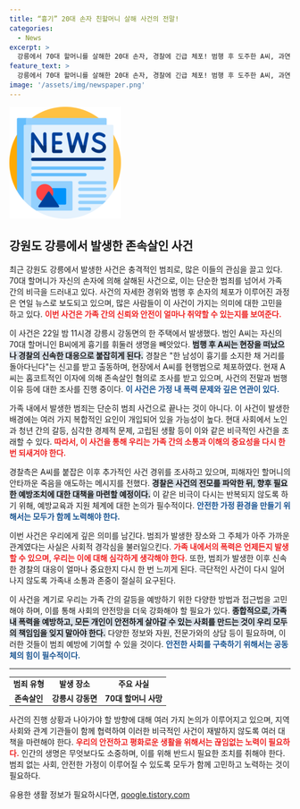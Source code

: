```yaml
---
title: “흉기” 20대 손자 친할머니 살해 사건의 전말!
categories:
  - News
excerpt: >
  강릉에서 70대 할머니를 살해한 20대 손자, 경찰에 긴급 체포! 범행 후 도주한 A씨, 과연 그를 이끌었던 잔혹한 이유는 무엇일까? 사건의 진실이 밝혀진다!
feature_text: >
  강릉에서 70대 할머니를 살해한 20대 손자, 경찰에 긴급 체포! 범행 후 도주한 A씨, 과연 그를 이끌었던 잔혹한 이유는 무엇일까? 사건의 진실이 밝혀진다!
image: '/assets/img/newspaper.png'
---
```


<p><img src="/assets/img/newspaper.png" alt="kimp 속보" /></p>

<h2 data-ke-size="size26">강원도 강릉에서 발생한 존속살인 사건</h2>

<p data-ke-size="size16"></p>

<p>최근 강원도 강릉에서 발생한 사건은 충격적인 범죄로, 많은 이들의 관심을 끌고 있다. 70대 할머니가 자신의 손자에 의해 살해된 사건으로, 이는 단순한 범죄를 넘어서 가족 간의 비극을 드러내고 있다. 사건의 자세한 경위와 범행 후 손자의 체포가 이루어진 과정은 연일 뉴스로 보도되고 있으며, 많은 사람들이 이 사건이 가지는 의미에 대한 고민을 하고 있다. <b><span style="color: #ee2323;">이번 사건은 가족 간의 신뢰와 안전이 얼마나 취약할 수 있는지를 보여준다.</span></b></p>

<p>이 사건은 22일 밤 11시경 강릉시 강동면의 한 주택에서 발생했다. 범인 A씨는 자신의 70대 할머니인 B씨에게 흉기를 휘둘러 생명을 빼앗았다. <b><span style="background-color: #21538527;">범행 후 A씨는 현장을 떠났으나 경찰의 신속한 대응으로 붙잡히게 된다.</span></b> 경찰은 "한 남성이 흉기를 소지한 채 거리를 돌아다닌다"는 신고를 받고 출동하며, 현장에서 A씨를 현행범으로 체포하였다. 현재 A씨는 홉코트적인 이자에 의해 존속살인 혐의로 조사를 받고 있으며, 사건의 전말과 범행 이유 등에 대한 조사를 진행 중이다. <b><span style="color: #1a5490;">이 사건은 가정 내 폭력 문제와 깊은 연관이 있다.</span></b></p>

<p data-ke-size="size16"></p>

<p>가족 내에서 발생한 범죄는 단순히 범죄 사건으로 끝나는 것이 아니다. 이 사건이 발생한 배경에는 여러 가지 복합적인 요인이 개입되어 있을 가능성이 높다. 현대 사회에서 노인과 청년 간의 갈등, 심각한 경제적 문제, 고립된 생활 등이 이와 같은 비극적인 사건을 초래할 수 있다. <b><span style="color: #ee2323;">따라서, 이 사건을 통해 우리는 가족 간의 소통과 이해의 중요성을 다시 한 번 되새겨야 한다.</span></b></p>

<p>경찰측은 A씨를 붙잡은 이후 추가적인 사건 경위를 조사하고 있으며, 피해자인 할머니의 안타까운 죽음을 애도하는 메시지를 전했다. <b><span style="background-color: #21538527;">경찰은 사건의 전모를 파악한 뒤, 향후 필요한 예방조치에 대한 대책을 마련할 예정이다.</span></b> 이 같은 비극이 다시는 반복되지 않도록 하기 위해, 예방교육과 지원 체계에 대한 논의가 필수적이다. <b><span style="color: #1a5490;">안전한 가정 환경을 만들기 위해서는 모두가 함께 노력해야 한다.</span></b></p>

<p data-ke-size="size16"></p>

<p>이번 사건은 우리에게 깊은 의미를 남긴다. 범죄가 발생한 장소와 그 주체가 아주 가까운 관계였다는 사실은 사회적 경각심을 불러일으킨다. <b><span style="color: #ee2323;">가족 내에서의 폭력은 언제든지 발생할 수 있으며, 우리는 이에 대해 심각하게 생각해야 한다.</span></b> 또한, 범죄가 발생한 이후 신속한 경찰의 대응이 얼마나 중요한지 다시 한 번 느끼게 된다. 
극단적인 사건이 다시 일어나지 않도록 가족내 소통과 존중이 절실히 요구된다. </p>

<p data-ke-size="size16"></p>

<p>이 사건을 계기로 우리는 가족 간의 갈등을 예방하기 위한 다양한 방법과 접근법을 고민해야 하며, 이를 통해 사회의 안전망을 더욱 강화해야 할 필요가 있다. <b><span style="background-color: #21538527;">종합적으로, 가족 내 폭력을 예방하고, 모든 개인이 안전하게 살아갈 수 있는 사회를 만드는 것이 우리 모두의 책임임을 잊지 말아야 한다.</span></b> 다양한 정보와 자원, 전문가와의 상담 등이 필요하며, 이러한 것들이 범죄 예방에 기여할 수 있을 것이다. <b><span style="color: #1a5490;">안전한 사회를 구축하기 위해서는 공동체의 힘이 필수적이다.</span></b></p>

<hr>

<table>
<tr>
<td style="text-align: center; height: 17px;"><b>범죄 유형</b></td>
<td style="text-align: center; height: 17px;"><b>발생 장소</b></td>
<td style="text-align: center; height: 17px;"><b>주요 사실</b></td>
</tr>
<tr>
<td style="text-align: center; height: 17px;"><b>존속살인</b></td>
<td style="text-align: center; height: 17px;"><b>강릉시 강동면</b></td>
<td style="text-align: center; height: 17px;"><b>70대 할머니 사망</b></td>
</tr>
</table>

<p data-ke-size="size16"></p>

<p>사건의 진행 상황과 나아가야 할 방향에 대해 여러 가지 논의가 이루어지고 있으며, 지역사회와 관계 기관들이 함께 협력하여 이러한 비극적인 사건이 재발하지 않도록 여러 대책을 마련해야 한다. <b><span style="color: #ee2323;">우리의 안전하고 평화로운 생활을 위해서는 끊임없는 노력이 필요하다.</span></b> 인간의 생명은 무엇보다도 소중하며, 이를 위해 반드시 필요한 조치를 취해야 한다. 범죄 없는 사회, 안전한 가정이 이루어질 수 있도록 모두가 함께 고민하고 노력하는 것이 필요하다.</p>
유용한 생활 정보가 필요하시다면, <a href="https://qoogle.tistory.com" rel="dofollow">qoogle.tistory.com</a>


